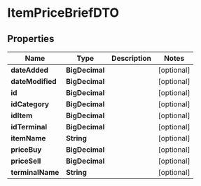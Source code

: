 

# ItemPriceBriefDTO


## Properties

| Name | Type | Description | Notes |
|------------ | ------------- | ------------- | -------------|
|**dateAdded** | **BigDecimal** |  |  [optional] |
|**dateModified** | **BigDecimal** |  |  [optional] |
|**id** | **BigDecimal** |  |  [optional] |
|**idCategory** | **BigDecimal** |  |  [optional] |
|**idItem** | **BigDecimal** |  |  [optional] |
|**idTerminal** | **BigDecimal** |  |  [optional] |
|**itemName** | **String** |  |  [optional] |
|**priceBuy** | **BigDecimal** |  |  [optional] |
|**priceSell** | **BigDecimal** |  |  [optional] |
|**terminalName** | **String** |  |  [optional] |



